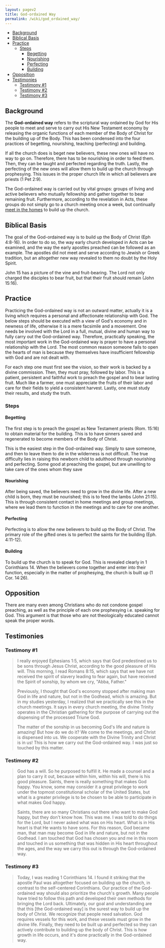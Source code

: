 ```yaml
---
layout: pagev2
title: God-ordained Way
permalink: /wiki/god_ordained_way/
---
```

- [Background](#background)
- [Biblical Basis](#biblical-basis)
- [Practice](#practice)
  - [Steps](#steps)
    - [Begetting](#begetting)
    - [Nourishing](#nourishing)
    - [Perfecting](#perfecting)
    - [Building](#building)
- [Opposition](#opposition)
- [Testimonies](#testimonies)
  - [Testimony #1](#testimony-1)
  - [Testimony #2](#testimony-2)
  - [Testimony #3](#testimony-3)

## Background

The **God-ordained way** refers to the scriptural way ordained by God for His people to meet and serve to carry out His New Testament economy by releasing the organic functions of each member of the Body of Christ for the building up of the Body. This has been condensed into the four practices of begetting, nourishing, teaching (perfecting) and building.

If all the church does is beget new believers, these new ones will have no way to go on. Therefore, there has to be nourishing in order to feed them. Then, they can be taught and perfected regarding the truth. Lastly, the perfecting of the new ones will allow them to build up the church through prophesying. This issues in the proper church life in which all believers are priests (1 Pet 2:9).

The God-ordained way is carried out by vital groups: groups of living and active believers who mutually fellowship and gather together to bear remaining fruit. Furthermore, according to the revelation in Acts, these groups do not simply go to a church meeting once a week, but continually [meet in the homes](../home_meeting) to build up the church.

## Biblical Basis

The goal of the God-ordained way is to build up the Body of Christ (Eph 4:8-16). In order to do so, the way early church developed in Acts can be examined, and the way the early apostles preached can be followed as an example. The apostles did not meet and serve according to Jewish or Greek tradition, but an altogether new way revealed to them no doubt by the Holy Spirit.

John 15 has a picture of the vine and fruit-bearing. The Lord not only charged the disciples to bear fruit, but that their fruit should remain (John 15:16).

## Practice

Practicing the God-ordained way is not an outward matter, actually it is a living which requires a personal and affectionate relationship with God. The below steps should be executed with a view of God's economy and in newness of life, otherwise it is a mere facsimile and a movement. One needs be involved with the Lord in a full, mutual, divine and human way to fully carry out the God-ordained way. Therefore, practically speaking, the most important work in the God-ordained way is prayer to have a personal relationship with the Lord. The most common reason someone fails to open the hearts of man is because they themselves have insufficient fellowship with God and are not dealt with.

For each step one must first see the vision, so their work is backed by a divine commission. Then, they must pray, followed by labor. This is a patient, persistent and faithful work to preach the gospel and to bear lasting fruit. Much like a farmer, one must appreciate the fruits of their labor and care for their fields to yield a consistent harvest. Lastly, one must study their results, and study the truth.  

### Steps

#### Begetting

The first step is to preach the gospel as New Testament priests (Rom. 15:16) to obtain material for the building. This is to have sinners saved and regenerated to become members of the Body of Christ. 

This is the easiest step in the God-ordained way. Simply to save someone, and then to leave them to die in the wilderness is not difficult. The true difficulty lies in raising this newborn child to adulthood through nourishing and perfecting. Some  good at preaching the gospel, but are unwilling to take care of the ones whom they save 

#### Nourishing

After being saved, the believers need to grow in the divine life. After a new child is born, they must be nourished; this is to feed the lambs (John 21:15). This is through consistent contact in home meetings and group meetings, where we lead them to function in the meetings and to care for one another.

#### Perfecting

Perfecting is to allow the new believers to build up the Body of Christ. The primary role of the gifted ones is to perfect the saints for the building (Eph. 4:11-12). 

#### Building

To build up the church is to speak for God. This is revealed clearly in 1 Corinthians 14. When the believers come together and enter into their function, especially in the matter of prophesying, the church is built up (1 Cor. 14:26). 

## Opposition

There are many even among Christians who do not condone gospel preaching, as well as the principle of each one prophesying i.e. speaking for God. This argument is that those who are not theologically educated cannot speak the proper words. 

## Testimonies

### Testimony #1

>I really enjoyed Ephesians 1:5, which says that God predestined us to be sons through Jesus Christ, according to the good pleasure of His will. This morning, I read Romans 8:15, which says that we have not received the spirit of slavery leading to fear again, but have received the Spirit of sonship, by whom we cry, "Abba, Father."
>
>Previously, I thought that God's economy stopped after making man God in life and nature, but not in the Godhead, which is amazing. But in my studies yesterday, I realized that we practically see this in the church meetings. It says in every church meeting, the divine Trinity operates in the Christian gathering for the purpose of carrying out the dispensing of the processed Triune God.
>
>The matter of the sonship in us becoming God's life and nature is amazing! But how do we do it? We come to the meetings, and Christ is dispensed into us. We cooperate with the Divine Trinity and Christ is in us! This is how we carry out the God-ordained way. I was just so touched by this matter.

### Testimony #2

>God has a will. So he purposed to fulfill it. He made a counsel and a plan to carry it out, because within him, within his will, there is his good pleasure. Saints, there is really something that makes God happy. You know, some may consider it a great privilege to work under the topmost constitutional scholar of the United States, but what is a greater privilege is to be chosen to be able to participate in what makes God happy. 
>
>Saints, there are so many Christians out there who want to make God happy, but they don't know how. This was me. I was told to do things for the Lord, but I never asked what was on His heart. What is in His heart is that He wants to have sons. For this reason, God became man, that man may become God in life and nature, but not in the Godhead. I am touched that God has chosen you and me in this room and touched in us something that was hidden in His heart throughout the ages, and the way we carry this out is through the God-ordained way.

### Testimony #3

>Today, I was reading 1 Corinthians 14. I found it striking that the apostle Paul was altogether focused on building up the church, in contrast to the self-centered Corinthians. Our practice of the God-ordained way should also prioritize the church's growth. Many people have tried to follow this path and developed their own methods for bringing the Lord back. Ultimately, our goal and understanding are that this [the God-ordained way] is the surest way to build up the body of Christ. We recognize that people need salvation. God requires vessels for this work, and these vessels must grow in the divine life. Finally, they need to be built up and perfected so they can actively contribute to building up the body of Christ. This is how growth in life occurs, and it's done practically in the God-ordained way.